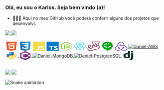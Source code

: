 ### Olá, eu sou o Karlos. Seja bem vindo (a)!

- 👨🏻‍💻 Aqui no meu GitHub você poderá conferir alguns dos projetos que desenvolvi.
<div>
<a href="https://github.com/carturtec">
<img height="170em" src="https://github-readme-stats.vercel.app/api?username=imthedaniel&show_icons=true&theme=tokyonight&custom_title=My%20Github%20Stats"/>
<img height="170em" src="https://github-readme-stats.vercel.app/api/top-langs/?username=imthedaniel&layout=compact&theme=tokyonight"/>
</div>
  
<div style="display: inline_block"><br>
    <img align="center" alt="Daniel-HTML" title="HTML" height="30" width="40" src="https://raw.githubusercontent.com/devicons/devicon/master/icons/html5/html5-original.svg">
    <img align="center" alt="Daniel-CSS" title="CSS" height="30" width="40" src="https://raw.githubusercontent.com/devicons/devicon/master/icons/css3/css3-original.svg">
    <img align="center" alt="Daniel-Js" title="JavaScript" height="30" width="40" src="https://raw.githubusercontent.com/devicons/devicon/master/icons/javascript/javascript-plain.svg">
    <img align="center" alt="Daniel-Ts" title="TypeScript" height="30" width="40" src="https://raw.githubusercontent.com/devicons/devicon/master/icons/typescript/typescript-plain.svg">
    <img align="center" alt="Daniel-NodeJS" title="NodeJS" height="30" width="40" src="https://raw.githubusercontent.com/devicons/devicon/master/icons/nodejs/nodejs-original.svg">
    <img align="center" alt="Daniel-React" title="React" height="30" width="40" src="https://raw.githubusercontent.com/devicons/devicon/master/icons/react/react-original.svg">
    <img align="center" alt="Daniel-Jest" title="Jest" height="30" width="40" src="https://raw.githubusercontent.com/devicons/devicon/master/icons/jest/jest-plain.svg">
    <img align="center" alt="Daniel-Cucumber" title="Cucumber" height="30" width="40" src="https://raw.githubusercontent.com/devicons/devicon/master/icons/cucumber/cucumber-plain.svg">
    <img align="center" alt="Daniel-Redux" title="Redux" height="30" width="40" src="https://raw.githubusercontent.com/devicons/devicon/master/icons/redux/redux-original.svg">
    <img align="center" alt="Daniel-AWS" title="AWS" height="30" width="40" src="https://cdn.jsdelivr.net/gh/devicons/devicon/icons/amazonwebservices/amazonwebservices-original.svg">
    <img align="center" alt="Daniel-Python" title="Python" height="30" width="40" src="https://raw.githubusercontent.com/devicons/devicon/master/icons/python/python-original.svg">
    <img align="center" alt="Daniel-CSharp" title="Csharp" height="30" width="40" src="https://raw.githubusercontent.com/devicons/devicon/master/icons/csharp/csharp-original.svg">
    <img align="center" alt="Daniel-MongoDB" title="MongoDB" height="30" width="40" src="https://cdn.jsdelivr.net/gh/devicons/devicon/icons/mongodb/mongodb-original.svg">
    <img align="center" alt="Daniel-PostgreeSQL" title="PostgreeSQL" height="30" width="40" src="https://cdn.jsdelivr.net/gh/devicons/devicon/icons/postgresql/postgresql-original.svg">
    <img align="center" alt="Daniel-Django" title="Django" height="30" width="40" src="https://raw.githubusercontent.com/devicons/devicon/master/icons/django/django-plain.svg">
  
 
  
  

</div>
  
  ##
 
<div>
  <a href="https://imthedaniel.dev/" target="_blank"><img src="https://img.shields.io/badge/website-ff0077?style=for-the-badge&logo=About.me&logoColor=white" target="_blank"></a> 
 <a href="#" target="_blank"><img src="https://komarev.com/ghpvc/?username=imthedaniel&color=333333&style=for-the-badge" target="_blank"></a>

 ![Snake animation](https://github.com/imthedaniel/imthedaniel/blob/output/github-contribution-grid-snake.svg)
</div>

